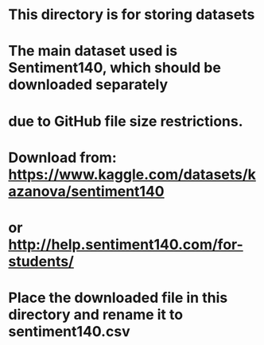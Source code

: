 # This directory is for storing datasets

#

# The main dataset used is Sentiment140, which should be downloaded separately

# due to GitHub file size restrictions.

#

# Download from: https://www.kaggle.com/datasets/kazanova/sentiment140

# or http://help.sentiment140.com/for-students/

#

# Place the downloaded file in this directory and rename it to sentiment140.csv
